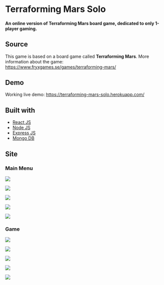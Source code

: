 # Terraforming Mars Solo

#### An online version of Terraforming Mars board game, dedicated to only 1-player gaming.

## Source

This game is based on a board game called **Terraforming Mars**.
More information about the game: https://www.fryxgames.se/games/terraforming-mars/

## Demo

Working live demo: https://terraforming-mars-solo.herokuapp.com/

## Built with

-  [React JS](https://reactjs.org/)
-  [Node JS](https://nodejs.org/)
-  [Express JS](https://expressjs.com/)
-  [Mongo DB](https://www.mongodb.com/)

## Site

### Main Menu

![](https://i.imgur.com/92kgCKT.jpeg)

![](https://i.imgur.com/oPx9rxw.jpeg)

![](https://i.imgur.com/3OSx3sH.jpeg)

![](https://i.imgur.com/A1Q1Ss3.jpeg)

![](https://i.imgur.com/BJasEK1.jpeg)

### Game

![](https://i.imgur.com/WMImGPe.jpeg)

![](https://i.imgur.com/cfpWBKT.jpeg)

![](https://i.imgur.com/Hi0CACF.jpeg)

![](https://i.imgur.com/VOBcCOH.jpeg)

![](https://i.imgur.com/RUGDy6e.jpeg)
